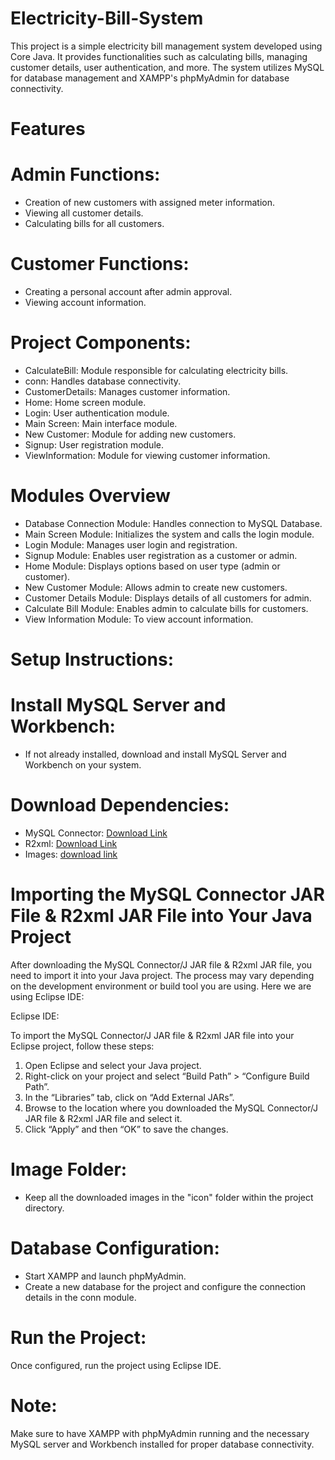 # Electricity-Bill-System
 This project is a simple electricity bill management system developed using Core Java. It provides functionalities such as calculating bills, managing customer details, user authentication, and more. The system utilizes MySQL for database management and XAMPP's phpMyAdmin for database connectivity.

# Features
# Admin Functions:

- Creation of new customers with assigned meter information.
- Viewing all customer details.
- Calculating bills for all customers.

# Customer Functions:

- Creating a personal account after admin approval.
- Viewing account information.

# Project Components:
- CalculateBill: Module responsible for calculating electricity bills.
- conn: Handles database connectivity.
- CustomerDetails: Manages customer information.
- Home: Home screen module.
- Login: User authentication module.
- Main Screen: Main interface module.
- New Customer: Module for adding new customers.
- Signup: User registration module.
- ViewInformation: Module for viewing customer information.

# Modules Overview
- Database Connection Module: Handles connection to MySQL Database.
- Main Screen Module: Initializes the system and calls the login module.
- Login Module: Manages user login and registration.
- Signup Module: Enables user registration as a customer or admin.
- Home Module: Displays options based on user type (admin or customer).
- New Customer Module: Allows admin to create new customers.
- Customer Details Module: Displays details of all customers for admin.
- Calculate Bill Module: Enables admin to calculate bills for customers.
- View Information Module: To view account information.


# Setup Instructions:
# Install MySQL Server and Workbench:
- If not already installed, download and install MySQL Server and Workbench on your system.

# Download Dependencies:

- MySQL Connector: [Download Link](https://static.javatpoint.com/src/jdbc/mysql-connector.jar)
- R2xml: [Download Link](https://sourceforge.net/projects/finalangelsanddemons/files/rs2xml.jar/download)
- Images: [download link](https://drive.google.com/drive/folders/1SlwaPUSpnnBfeyfzufR8wUzCd2QGg3Me?usp=drive_link)


# Importing the MySQL Connector JAR File & R2xml JAR File into Your Java Project
After downloading the MySQL Connector/J JAR file & R2xml JAR file, you need to import it into your Java project. The process may vary depending on the development environment or build tool you are using. Here we are using Eclipse IDE:

Eclipse IDE:

To import the MySQL Connector/J JAR file & R2xml JAR file into your Eclipse project, follow these steps:

1. Open Eclipse and select your Java project.
2. Right-click on your project and select “Build Path” > “Configure Build Path”.
3. In the “Libraries” tab, click on “Add External JARs”.
4. Browse to the location where you downloaded the MySQL Connector/J JAR file & R2xml JAR file and select it.
5. Click “Apply” and then “OK” to save the changes.

# Image Folder:

- Keep all the downloaded images in the "icon" folder within the project directory.

# Database Configuration:

- Start XAMPP and launch phpMyAdmin.
- Create a new database for the project and configure the connection details in the conn module.

# Run the Project:
Once configured, run the project using Eclipse IDE.

# Note:
Make sure to have XAMPP with phpMyAdmin running and the necessary MySQL server and Workbench installed for proper database connectivity.




